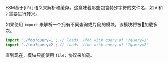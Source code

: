 
ESM基于[`URL`]语义来解析和缓存。这意味着那些包含特殊字符的文件名，如 `#` 和 `?` 需要进行转义。

如果使用 `import` 来解析一个拥有不同查询或片段的模块，该模块将被加载多次。

```js
import './foo?query=1'; // loads ./foo with query of "?query=1"
import './foo?query=2'; // loads ./foo with query of "?query=2"
```

直到现在，模块只能使用 `file:` 协议来加载。